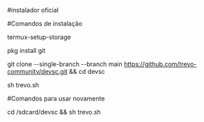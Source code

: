 #instalador oficial 

#Comandos de instalação 

termux-setup-storage

pkg install git

git clone --single-branch --branch main https://github.com/trevo-community/devsc.git && cd devsc 

sh trevo.sh

#Comandos para usar novamente 

cd /sdcard/devsc && sh trevo.sh
